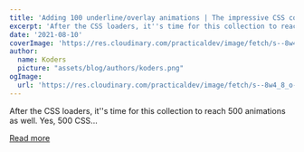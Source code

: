 ```yaml
---
title: 'Adding 100 underline/overlay animations | The impressive CSS collection ⭐️'
excerpt: 'After the CSS loaders, it''s time for this collection to reach 500 animations as well. Yes, 500 CSS...'
date: '2021-08-10'
coverImage: 'https://res.cloudinary.com/practicaldev/image/fetch/s--8w4_8_o---/c_imagga_scale,f_auto,fl_progressive,h_420,q_66,w_1000/https://dev-to-uploads.s3.amazonaws.com/uploads/articles/g4nfclcucwaplk78f81q.gif'
author:
  name: Koders
  picture: "assets/blog/authors/koders.png"
ogImage:
  url: 'https://res.cloudinary.com/practicaldev/image/fetch/s--8w4_8_o---/c_imagga_scale,f_auto,fl_progressive,h_420,q_66,w_1000/https://dev-to-uploads.s3.amazonaws.com/uploads/articles/g4nfclcucwaplk78f81q.gif'
---
```


After the CSS loaders, it''s time for this collection to reach 500 animations as well. Yes, 500 CSS...

[Read more](https://dev.to/afif/adding-100-underline-overlay-animations-the-impressive-css-collection-1a93)

